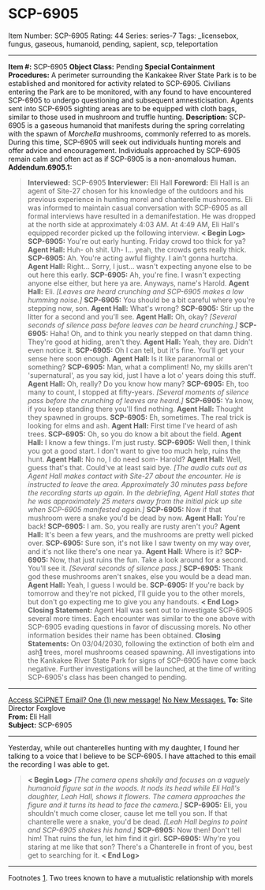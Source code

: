 # SCP-6905
Item Number: SCP-6905
Rating: 44
Series: series-7
Tags: _licensebox, fungus, gaseous, humanoid, pending, sapient, scp, teleportation

---

**Item #:** SCP-6905
**Object Class:** Pending
**Special Containment Procedures:** A perimeter surrounding the Kankakee River State Park is to be established and monitored for activity related to SCP-6905. Civilians entering the Park are to be monitored, with any found to have encountered SCP-6905 to undergo questioning and subsequent amnesticisation. Agents sent into SCP-6905 sighting areas are to be equipped with cloth bags, similar to those used in mushroom and truffle hunting.
**Description:** SCP-6905 is a gaseous humanoid that manifests during the spring correlating with the spawn of _Morchella_ mushrooms, commonly referred to as morels. During this time, SCP-6905 will seek out individuals hunting morels and offer advice and encouragement. Individuals approached by SCP-6905 remain calm and often act as if SCP-6905 is a non-anomalous human.
**Addendum.6905.1:**
> **Interviewed:** SCP-6905
> **Interviewer:** Eli Hall
> **Foreword:** Eli Hall is an agent of Site-27 chosen for his knowledge of the outdoors and his previous experience in hunting morel and chanterelle mushrooms. Eli was informed to maintain casual conversation with SCP-6905 as all formal interviews have resulted in a demanifestation. He was dropped at the north side at approximately 4:03 AM. At 4:49 AM, Eli Hall's equipped recorder picked up the following interview.
> **< Begin Log>**
> **SCP-6905:** You're out early hunting. Friday crowd too thick for ya?
> **Agent Hall:** Huh- oh shit. Uh- I… yeah, the crowds gets really thick.
> **SCP-6905:** Ah. You're acting awful flighty. I ain't gonna hurtcha.
> **Agent Hall:** Right… Sorry, I just… wasn't expecting anyone else to be out here this early.
> **SCP-6905:** Ah, you're fine. I wasn't expecting anyone else either, but here ya are. Anyways, name's Harold.
> **Agent Hall:** Eli.
> _[Leaves are heard crunching and SCP-6905 makes a low humming noise.]_
> **SCP-6905:** You should be a bit careful where you're stepping now, son.
> **Agent Hall:** What's wrong?
> **SCP-6905:** Stir up the litter for a second and you'll see.
> **Agent Hall:** Oh, okay?
> _[Several seconds of silence pass before leaves can be heard crunching.]_
> **SCP-6905:** Haha! Oh, and to think you nearly stepped on that damn thing. They're good at hiding, aren't they.
> **Agent Hall:** Yeah, they are. Didn't even notice it.
> **SCP-6905:** Oh I can tell, but it's fine. You'll get your sense here soon enough.
> **Agent Hall:** Is it like paranormal or something?
> **SCP-6905:** Man, what a compliment! No, my skills aren't 'supernatural', as you say kid, just I have a lot o' years doing this stuff.
> **Agent Hall:** Oh, really? Do you know how many?
> **SCP-6905:** Eh, too many to count, I stopped at fifty-years.
> _[Several moments of silence pass before the crunching of leaves are heard.]_
> **SCP-6905:** Ya know, if you keep standing there you'll find nothing.
> **Agent Hall:** Thought they spawned in groups.
> **SCP-6905:** Eh, sometimes. The real trick is looking for elms and ash.
> **Agent Hall:** First time I've heard of ash trees.
> **SCP-6905:** Oh, so you do know a bit about the field.
> **Agent Hall:** I know a few things. I'm just rusty.
> **SCP-6905:** Well then, I think you got a good start. I don't want to give too much help, ruins the hunt.
> **Agent Hall:** No no, I do need som- Harold?
> **Agent Hall:** Well, guess that's that. Could've at least said bye.
> _[The audio cuts out as Agent Hall makes contact with Site-27 about the encounter. He is instructed to leave the area. Approximately 30 minutes pass before the recording starts up again. In the debriefing, Agent Hall states that he was approximately 25 meters away from the initial pick up site when SCP-6905 manifested again.]_
> **SCP-6905:** Now if that mushroom were a snake you'd be dead by now.
> **Agent Hall:** You're back!
> **SCP-6905:** I am. So, you really are rusty aren't you?
> **Agent Hall:** It's been a few years, and the mushrooms are pretty well picked over.
> **SCP-6905:** Sure son, it's not like I saw twenty on my way over, and it's not like there's one near ya.
> **Agent Hall:** Where is it?
> **SCP-6905:** Now, that just ruins the fun. Take a look around for a second. You'll see it.
> _[Several seconds of silence pass.]_
> **SCP-6905:** Thank god these mushrooms aren't snakes, else you would be a dead man.
> **Agent Hall:** Yeah, I guess I would be.
> **SCP-6905:** If you're back by tomorrow and they're not picked, I'll guide you to the other morels, but don't go expecting me to give you any handouts.
> **< End Log>**
> **Closing Statement:** Agent Hall was sent out to investigate SCP-6905 several more times. Each encounter was similar to the one above with SCP-6905 evading questions in favor of discussing morels. No other information besides their name has been obtained.
**Closing Statements:** On 03/04/2030, following the extinction of both elm and ash[1](javascript:;) trees, morel mushrooms ceased spawning. All investigations into the Kankakee River State Park for signs of SCP-6905 have come back negative. Further investigations will be launched, at the time of writing SCP-6905's class has been changed to pending.
  

  

  

  

* * *
[Access SCiPNET Email? One (1) new message!](javascript:;)
[No New Messages.](javascript:;)
**To:** Site Director Foxglove  
**From:** Eli Hall  
**Subject:** SCP-6905
* * *
Yesterday, while out chanterelles hunting with my daughter, I found her talking to a voice that I believe to be SCP-6905. I have attached to this email the recording I was able to get.
> **< Begin Log>**
> _[The camera opens shakily and focuses on a vaguely humanoid figure sat in the woods. It nods its head while Eli Hall's daughter, Leah Hall, shows it flowers. The camera approaches the figure and it turns its head to face the camera.]_
> **SCP-6905:** Eli, you shouldn't much come closer, cause let me tell you son. If that chanterelle were a snake, you'd be dead.
> _[Leah Hall begins to point and SCP-6905 shakes his hand.]_
> **SCP-6905:** Now then! Don't tell him! That ruins the fun, let him find it girl.
> **SCP-6905:** Why're you staring at me like that son? There's a Chanterelle in front of you, best get to searching for it.
> **< End Log>**
* * *
Footnotes
[1](javascript:;). Two trees known to have a mutualistic relationship with morels